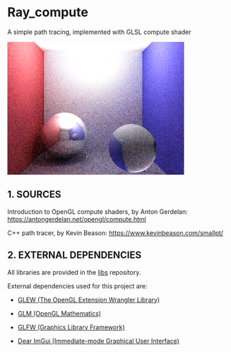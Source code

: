 # Ray_compute
A simple path tracing, implemented with GLSL compute shader

![raycompute_result](raycompute_result.png)

## 1. SOURCES

Introduction to OpenGL compute shaders, by Anton Gerdelan: https://antongerdelan.net/opengl/compute.html

C++ path tracer, by Kevin Beason: https://www.kevinbeason.com/smallpt/


## 2. EXTERNAL DEPENDENCIES

All libraries are provided in the [libs](https://github.com/ludoBcg/libs) repository. 

External dependencies used for this project are:

* [GLEW (The OpenGL Extension Wrangler Library)](http://glew.sourceforge.net/)
  
* [GLM (OpenGL Mathematics)](https://github.com/g-truc/glm)

* [GLFW (Graphics Library Framework)](https://www.glfw.org/)

* [Dear ImGui (Immediate-mode Graphical User Interface)](https://github.com/ocornut/imgui)
